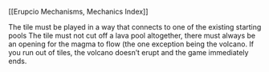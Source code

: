 [[Erupcio Mechanisms, Mechanics Index]]

The tile must be played in a way that connects to one of the existing starting pools The tile must not cut off a lava pool altogether, there must always be an opening for the magma to flow (the one exception being the volcano. If you run out of tiles, the volcano doesn’t erupt and the game immediately ends.